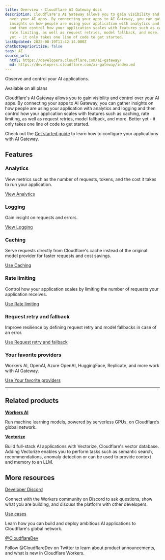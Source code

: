 ```yaml
---
title: Overview · Cloudflare AI Gateway docs
description: Cloudflare's AI Gateway allows you to gain visibility and control
  over your AI apps. By connecting your apps to AI Gateway, you can gather
  insights on how people are using your application with analytics and logging
  and then control how your application scales with features such as caching,
  rate limiting, as well as request retries, model fallback, and more. Better
  yet - it only takes one line of code to get started.
lastUpdated: 2025-08-19T11:42:14.000Z
chatbotDeprioritize: false
tags: AI
source_url:
  html: https://developers.cloudflare.com/ai-gateway/
  md: https://developers.cloudflare.com/ai-gateway/index.md
---
```


Observe and control your AI applications.

Available on all plans

Cloudflare's AI Gateway allows you to gain visibility and control over your AI apps. By connecting your apps to AI Gateway, you can gather insights on how people are using your application with analytics and logging and then control how your application scales with features such as caching, rate limiting, as well as request retries, model fallback, and more. Better yet - it only takes one line of code to get started.

Check out the [Get started guide](https://developers.cloudflare.com/ai-gateway/get-started/) to learn how to configure your applications with AI Gateway.

## Features

### Analytics

View metrics such as the number of requests, tokens, and the cost it takes to run your application.

[View Analytics](https://developers.cloudflare.com/ai-gateway/observability/analytics/)

### Logging

Gain insight on requests and errors.

[View Logging](https://developers.cloudflare.com/ai-gateway/observability/logging/)

### Caching

Serve requests directly from Cloudflare's cache instead of the original model provider for faster requests and cost savings.

[Use Caching](https://developers.cloudflare.com/ai-gateway/features/caching/)

### Rate limiting

Control how your application scales by limiting the number of requests your application receives.

[Use Rate limiting](https://developers.cloudflare.com/ai-gateway/features/rate-limiting/)

### Request retry and fallback

Improve resilience by defining request retry and model fallbacks in case of an error.

[Use Request retry and fallback](https://developers.cloudflare.com/ai-gateway/features/dynamic-routing/)

### Your favorite providers

Workers AI, OpenAI, Azure OpenAI, HuggingFace, Replicate, and more work with AI Gateway.

[Use Your favorite providers](https://developers.cloudflare.com/ai-gateway/usage/providers/)

***

## Related products

**[Workers AI](https://developers.cloudflare.com/workers-ai/)**

Run machine learning models, powered by serverless GPUs, on Cloudflare’s global network.

**[Vectorize](https://developers.cloudflare.com/vectorize/)**

Build full-stack AI applications with Vectorize, Cloudflare's vector database. Adding Vectorize enables you to perform tasks such as semantic search, recommendations, anomaly detection or can be used to provide context and memory to an LLM.

## More resources

[Developer Discord](https://discord.cloudflare.com)

Connect with the Workers community on Discord to ask questions, show what you are building, and discuss the platform with other developers.

[Use cases](https://developers.cloudflare.com/use-cases/ai/)

Learn how you can build and deploy ambitious AI applications to Cloudflare's global network.

[@CloudflareDev](https://x.com/cloudflaredev)

Follow @CloudflareDev on Twitter to learn about product announcements, and what is new in Cloudflare Workers.

